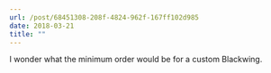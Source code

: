 ```yaml
---
url: /post/68451308-208f-4824-962f-167ff102d985
date: 2018-03-21
title: ""
---
```


I wonder what the minimum order would be for a custom Blackwing. 
